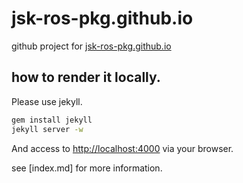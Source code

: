 jsk-ros-pkg.github.io
===================

github project for [jsk-ros-pkg.github.io](http://jsk-ros-pkg.github.io)

## how to render it locally.
Please use jekyll.

```sh
gem install jekyll
jekyll server -w
```
And access to [http://localhost:4000](http://localhost:4000) via your browser.

see [index.md] for more information.
